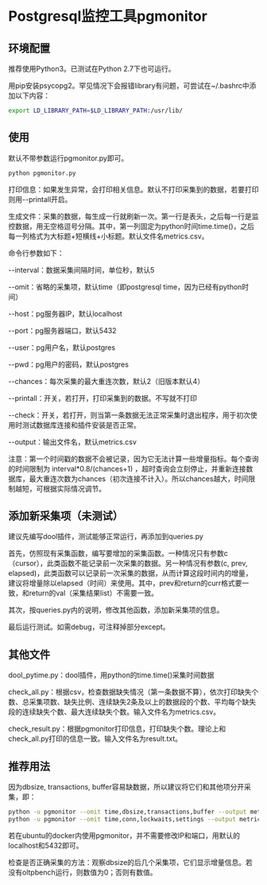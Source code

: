 # Postgresql监控工具pgmonitor

## 环境配置

推荐使用Python3。已测试在Python 2.7下也可运行。

用pip安装psycopg2。罕见情况下会报错library有问题，可尝试在~/.bashrc中添加以下内容：

```sh
export LD_LIBRARY_PATH=$LD_LIBRARY_PATH:/usr/lib/
```

## 使用

默认不带参数运行pgmonitor.py即可。

```sh
python pgmonitor.py
```

打印信息：如果发生异常，会打印相关信息。默认不打印采集到的数据，若要打印则用--printall开启。

生成文件：采集的数据，每生成一行就刷新一次。第一行是表头，之后每一行是监控数据，用无空格逗号分隔。其中，第一列固定为python时间time.time()，之后每一列格式为大标题+短横线+小标题。默认文件名metrics.csv。

命令行参数如下：

--interval：数据采集间隔时间，单位秒，默认5

--omit：省略的采集项，默认time（即postgresql time，因为已经有python时间）

--host：pg服务器IP，默认localhost

--port：pg服务器端口，默认5432

--user：pg用户名，默认postgres

--pwd：pg用户的密码，默认postgres

--chances：每次采集的最大重连次数，默认2（旧版本默认4）

--printall：开关，若打开，打印采集到的数据。不写就不打印

--check：开关，若打开，则当第一条数据无法正常采集时退出程序，用于初次使用时测试数据库连接和插件安装是否正常。

--output：输出文件名，默认metrics.csv

注意：第一个时间戳的数据不会被记录，因为它无法计算一些增量指标。每个查询的时间限制为 interval*0.8/(chances+1) ，超时查询会立刻停止，并重新连接数据库，最大重连次数为chances（初次连接不计入）。所以chances越大，时间限制越短，可根据实际情况调节。

## 添加新采集项（未测试）

建议先编写dool插件，测试能够正常运行，再添加到queries.py

首先，仿照现有采集函数，编写要增加的采集函数。一种情况只有参数c（cursor），此类函数不能记录前一次采集的数据。另一种情况有参数(c, prev, elapsed)，此类函数可以记录前一次采集的数据，从而计算这段时间内的增量，建议将增量除以elapsed（时间）来使用。其中，prev和return的curr格式要一致，和return的val（采集结果list）不需要一致。

其次，按queries.py内的说明，修改其他函数，添加新采集项的信息。

最后运行测试。如需debug，可注释掉部分except。

## 其他文件

dool_pytime.py：dool插件，用python的time.time()采集时间数据

check_all.py：根据csv，检查数据缺失情况（第一条数据不算），依次打印缺失个数、总采集项数、缺失比例、连续缺失2条及以上的数据段的个数、平均每个缺失段的连续缺失个数、最大连续缺失个数。输入文件名为metrics.csv。

check_result.py：根据pgmonitor打印信息，打印缺失个数。理论上和check_all.py打印的信息一致。输入文件名为result.txt。

## 推荐用法

因为dbsize, transactions, buffer容易缺数据，所以建议将它们和其他项分开采集，即：

```sh
python -u pgmonitor --omit time,dbsize,transactions,buffer --output metricsx.csv > result1.txt
python -u pgmonitor --omit time,conn,lockwaits,settings --output metricsy.csv > result2.txt
```

若在ubuntu的docker内使用pgmonitor，并不需要修改IP和端口，用默认的localhost和5432即可。

检查是否正确采集的方法：观察dbsize的后几个采集项，它们显示增量信息。若没有oltpbench运行，则数值为0；否则有数值。
